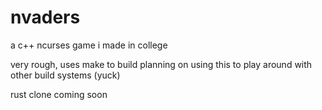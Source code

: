 # nvaders

a c++ ncurses game i made in college

very rough, uses make to build
planning on using this to play around with other build systems (yuck)

rust clone coming soon